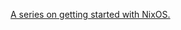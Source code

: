 [A series on getting started with NixOS.](https://cola-gang.industries/nixos-for-the-confused-part-0)